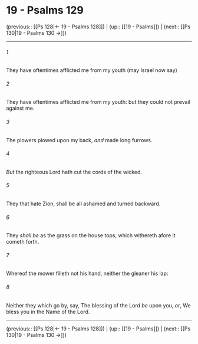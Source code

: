 # 19 - Psalms 129

(previous:: [[Ps 128|← 19 - Psalms 128]]) | (up:: [[19 - Psalms]]) | (next:: [[Ps 130|19 - Psalms 130 →]])

***


###### 1 
They have oftentimes afflicted me from my youth (may Israel now say) 

###### 2 
They have oftentimes afflicted me from my youth: but they could not prevail against me. 

###### 3 
The plowers plowed upon my back, _and_ made long furrows. 

###### 4 
_But_ the righteous Lord hath cut the cords of the wicked. 

###### 5 
They that hate Zion, shall be all ashamed and turned backward. 

###### 6 
They _shall be_ as the grass on the house tops, which withereth afore it cometh forth. 

###### 7 
Whereof the mower filleth not his hand, neither the gleaner his lap: 

###### 8 
Neither they which go by, say, The blessing of the Lord _be_ upon you, _or_, We bless you in the Name of the Lord.

***

(previous:: [[Ps 128|← 19 - Psalms 128]]) | (up:: [[19 - Psalms]]) | (next:: [[Ps 130|19 - Psalms 130 →]])
